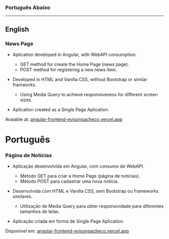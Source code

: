 ### Português Abaixo

---
## English
### News Page

- Aplication developed in Angular, with WebAPI consumption.
   - GET method for create the Home Page (news page). 
   - POST method for registering a new news item.

- Developed in HTML and Vanilla CSS, without Bootstrap or similar framworks.
   - Using Media Query to achieve responsiveness for different screen sizes.

- Aplication created as a Single Page Aplication.

Avaiable at: [angular-frontend-evisonpacheco.vercel.app](https://angular-frontend-evisonpacheco.vercel.app)

# Português
### Página de Notícias

- Aplicação desenvolvida em Angular, com consumo de WebAPI.
   - Método GET para criar a Home Page (página de notícias). 
   - Método POST para cadastrar uma nova notícia.

- Desenvolvida com HTML e Vanilla CSS, sem Bootstrap ou frameworks similares.
   - Utilização de Media Query para obter responsividade para diferentes tamanhos de telas.

- Aplicação criada em forma de Single Page Aplication.

Disponível em: [angular-frontend-evisonpacheco.vercel.app](https://angular-frontend-evisonpacheco.vercel.app)
